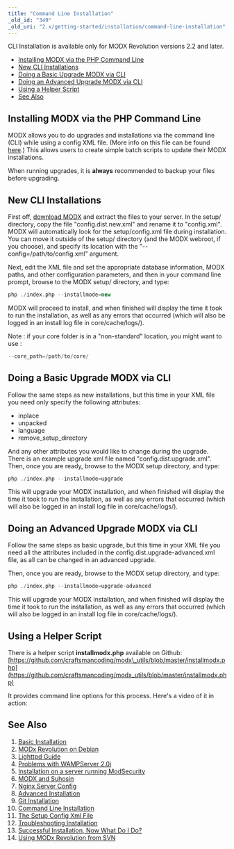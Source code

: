 ```yaml
---
title: "Command Line Installation"
_old_id: "349"
_old_uri: "2.x/getting-started/installation/command-line-installation"
---
```


CLI Installation is available only for MODX Revolution versions 2.2 and later.

- [Installing MODX via the PHP Command Line](#CommandLineInstallation-InstallingMODXviathePHPCommandLine)
- [New CLI Installations](#CommandLineInstallation-NewCLIInstallations)
- [Doing a Basic Upgrade MODX via CLI](#CommandLineInstallation-DoingaBasicUpgradeMODXviaCLI)
- [Doing an Advanced Upgrade MODX via CLI](#CommandLineInstallation-DoinganAdvancedUpgradeMODXviaCLI)
- [Using a Helper Script](#CommandLineInstallation-UsingaHelperScript)
- [See Also](#CommandLineInstallation-SeeAlso)



## Installing MODX via the PHP Command Line

MODX allows you to do upgrades and installations via the command line (CLI) while using a config XML file. (More info on this file can be found [here](getting-started/installation/command-line-installation/the-setup-config-xml-file "The Setup Config Xml File").) This allows users to create simple batch scripts to update their MODX installations.

When running upgrades, it is **always** recommended to backup your files before upgrading.

## New CLI Installations

First off, [download MODX](http://modx.com/download/) and extract the files to your server. In the setup/ directory, copy the file "config.dist.new.xml" and rename it to "config.xml". MODX will automatically look for the setup/config.xml file during installation. You can move it outside of the setup/ directory (and the MODX webroot, if you choose), and specify its location with the "--config=/path/to/config.xml" argument.

Next, edit the XML file and set the appropriate database information, MODX paths, and other configuration parameters, and then in your command line prompt, browse to the MODX setup/ directory, and type:

``` php 
php ./index.php --installmode=new
```

MODX will proceed to install, and when finished will display the time it took to run the installation, as well as any errors that occurred (which will also be logged in an install log file in core/cache/logs/).

Note : if your core folder is in a "non-standard" location, you might want to use :

``` php 
--core_path=/path/to/core/
```

## Doing a Basic Upgrade MODX via CLI

Follow the same steps as new installations, but this time in your XML file you need only specify the following attributes:

- inplace
- unpacked
- language
- remove\_setup\_directory

And any other attributes you would like to change during the upgrade. There is an example upgrade xml file named "config.dist.upgrade.xml". Then, once you are ready, browse to the MODX setup directory, and type:

``` php 
php ./index.php --installmode=upgrade
```

This will upgrade your MODX installation, and when finished will display the time it took to run the installation, as well as any errors that occurred (which will also be logged in an install log file in core/cache/logs/).

## Doing an Advanced Upgrade MODX via CLI

Follow the same steps as basic upgrade, but this time in your XML file you need all the attributes included in the config.dist.upgrade-advanced.xml file, as all can be changed in an advanced upgrade.

Then, once you are ready, browse to the MODX setup directory, and type:

``` php 
php ./index.php --installmode=upgrade-advanced
```

This will upgrade your MODX installation, and when finished will display the time it took to run the installation, as well as any errors that occurred (which will also be logged in an install log file in core/cache/logs/).

## Using a Helper Script

There is a helper script **installmodx.php** available on Github: [https://github.com/craftsmancoding/modx\_utils/blob/master/installmodx.php](https://github.com/craftsmancoding/modx_utils/blob/master/installmodx.php)

It provides command line options for this process. Here's a video of it in action:

## See Also

1. [Basic Installation](getting-started/installation/basic-installation)
  1. [MODx Revolution on Debian](getting-started/installation/basic-installation/modx-revolution-on-debian)
  2. [Lighttpd Guide](getting-started/installation/basic-installation/lighttpd-guide)
  3. [Problems with WAMPServer 2.0i](getting-started/installation/basic-installation/problems-with-wampserver-2.0i)
  4. [Installation on a server running ModSecurity](getting-started/installation/basic-installation/installation-on-a-server-running-modsecurity)
  5. [MODX and Suhosin](getting-started/installation/basic-installation/modx-and-suhosin)
  6. [Nginx Server Config](getting-started/installation/basic-installation/nginx-server-config)
2. [Advanced Installation](getting-started/installation/advanced-installation)
3. [Git Installation](getting-started/installation/git-installation)
4. [Command Line Installation](getting-started/installation/command-line-installation)
  1. [The Setup Config Xml File](getting-started/installation/command-line-installation/the-setup-config-xml-file)
5. [Troubleshooting Installation](getting-started/installation/troubleshooting-installation)
6. [Successful Installation, Now What Do I Do?](getting-started/installation/successful-installation,-now-what-do-i-do)
7. [Using MODx Revolution from SVN](getting-started/installation/using-modx-revolution-from-svn)